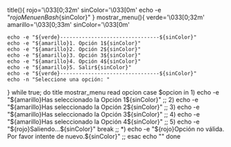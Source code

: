 title(){
    rojo='\033[0;32m'
    sinColor='\033[0m'
    echo -e "${rojo}Menu en Bash${sinColor}"
}
mostrar_menu(){
    verde='\033[0;32m'
    amarillo='\033[0;33m'
    sinColor='\033[0m'

    echo -e "${verde}--------------------------------${sinColor}"
    echo -e "${amarillo}1. Opción 1${sinColor}"
    echo -e "${amarillo}2. Opción 2${sinColor}"
    echo -e "${amarillo}3. Opción 3${sinColor}"
    echo -e "${amarillo}4. Opción 4${sinColor}"
    echo -e "${amarillo}5. Salir${sinColor}"
    echo -e "${verde}--------------------------------${sinColor}"
    echo -n "Seleccione una opción: " 
} 
while true; do
    title
    mostrar_menu
    read opcion
    case $opcion in
        1) echo -e "${amarillo}Has seleccionado la Opción 1${sinColor}" ;;
        2) echo -e "${amarillo}Has seleccionado la Opción 2${sinColor}" ;;
        3) echo -e "${amarillo}Has seleccionado la Opción 3${sinColor}" ;;
        4) echo -e "${amarillo}Has seleccionado la Opción 4${sinColor}" ;;
        5) echo -e "${rojo}Saliendo...${sinColor}"
           break
           ;;
        *) echo -e "${rojo}Opción no válida. Por favor intente de nuevo.${sinColor}" ;;
    esac
    echo ""
done
